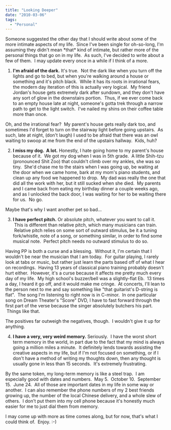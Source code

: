 ```yaml
---
title: "Looking Deeper"
date: "2010-03-06"
tags:
  - "Personal"
---
```


Someone suggested the other day that I should write about some of the more intimate aspects of my life.  Since I've been single for oh-so-long, I'm assuming they didn't mean \*that\* kind of intimate, but rather more of the personal things that go on in my life.  As such, I've decided to write about a few of them.  I may update every once in a while if I think of a more.

1) **I'm afraid of the dark.** It's true.  Not the dark like when you turn off the lights and go to bed, but when you're walking around a house or something and it's pitch black.  While it has its roots in irrational fears, the modern day iteration of this is actually very logical.  My friend Jordan's house gets extremely dark after sundown, and they don't have any sort of glow in the downstairs portion.  Thus, if we ever come back to an empty house late at night, someone's gotta trek through a narrow path to get to the light switch.  I've nailed my shins on their coffee table more than once.

Oh, and the irrational fear?  My parent's house gets really dark too, and sometimes I'd forget to turn on the stairway light before going upstairs.  As such, late at night, (don't laugh) I used to be afraid that there was an owl waiting to swoop at me from the end of the upstairs hallway.  Kids, huh?

2) **I miss my dog.  A lot.** Honestly, I hate going home to my parent's house because of it.  We got my dog when I was in 5th grade.  A little Shih-tzu (pronounced Shit Zoo) that couldn't climb over my ankles, she was so tiny.  She'd chase me to the stairs when I was going up, be waiting at the door when we came home, bark at my mom's piano students, and clean up any food we happened to drop.  My dad was really the one that did all the work with her, but it still sucked when she died.  My parents and I came back from eating my birthday dinner a couple weeks ago, and as I unlocked the back door, I was waiting for her to be waiting there for us.  No go.

Maybe that's why I want another pet so bad...

3) **I have perfect pitch.** Or absolute pitch, whatever you want to call it.  This is different than relative pitch, which many musicians can train.  Relative pitch relies on some sort of outward stimulus, be it a tuning fork/whistle, note of a song, or something similar, in order to find some musical note.  Perfect pitch needs no outward stimulus to do so.

Having PP is both a curse and a blessing.  Without it, I'm certain that I wouldn't be near the musician that I am today.  For guitar playing, I rarely look at tabs or music, but rather just learn the parts based off of what I hear on recordings.  Having 13 years of classical piano training probably doesn't hurt either.  However, it's a curse because it affects me pretty much every day of my life.  My high school's buzzer/bell was a slightly-flat Eb.  13 times a day, I heard it go off, and it would make me cringe.  At concerts, I'll lean to the person next to me and say something like "that guitarist's D-string is flat".  The song I'm listening to right now is in C-minor.  In one particular song on Dream Theater's "Score" DVD, I have to fast forward through the first part of the verse because the singer absolutely butchers his part.  Things like that.

The positives far outweigh the negatives, though.  I wouldn't give it up for anything.

4) **I have a very, very weird memory.** Seriously.  I have the worst short term memory in the world, in part due to the fact that my mind is always going a million miles a minute.  It definitely lends towards assisting the creative aspects in my life, but if I'm not focused on something, or if I don't have a method of writing my thoughts down, then any thought is usually gone in less than 15 seconds.  It's extremely frustrating.

By the same token, my long-term memory is like a steel trap.  I am especially good with dates and numbers.  May 5.  October 10.  September 15.  June 24.  All of those are important dates in my life in some way or another.  I can also remember the phone numbers of my 2 best friends growing up, the number of the local Chinese delivery, and a whole slew of others.  I don't put them into my cell phone because it's honestly much easier for me to just dial them from memory.

I may come up with more as time comes along, but for now, that's what I could think of.  Enjoy. :-)
